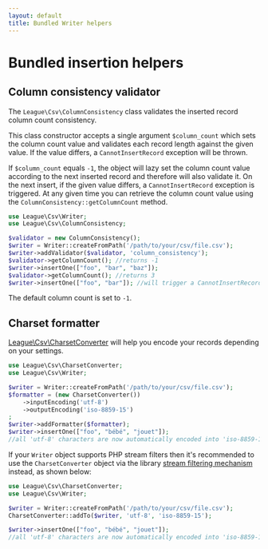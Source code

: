 ```yaml
---
layout: default
title: Bundled Writer helpers
---
```


# Bundled insertion helpers

## Column consistency validator

The `League\Csv\ColumnConsistency` class validates the inserted record column count consistency.

This class constructor accepts a single argument `$column_count` which sets the column count value and validates each record length against the given value. If the value differs, a `CannotInsertRecord` exception will be thrown.

If `$column_count` equals `-1`, the object will lazy set the column count value according to the next inserted record and therefore will also validate it. On the next insert, if the given value differs, a `CannotInsertRecord` exception is triggered.
At any given time you can retrieve the column count value using the `ColumnConsistency::getColumnCount` method.

```php
use League\Csv\Writer;
use League\Csv\ColumnConsistency;

$validator = new ColumnConsistency();
$writer = Writer::createFromPath('/path/to/your/csv/file.csv');
$writer->addValidator($validator, 'column_consistency');
$validator->getColumnCount(); //returns -1
$writer->insertOne(["foo", "bar", "baz"]);
$validator->getColumnCount(); //returns 3
$writer->insertOne(["foo", "bar"]); //will trigger a CannotInsertRecord exception
```

<p class="message-info">The default column count is set to <code>-1</code>.</p>

## Charset formatter

[League\Csv\CharsetConverter](/9.0/converter/charset/) will help you encode your records depending on your settings.

```php
use League\Csv\CharsetConverter;
use League\Csv\Writer;

$writer = Writer::createFromPath('/path/to/your/csv/file.csv');
$formatter = (new CharsetConverter())
    ->inputEncoding('utf-8')
    ->outputEncoding('iso-8859-15')
;
$writer->addFormatter($formatter);
$writer->insertOne(["foo", "bébé", "jouet"]);
//all 'utf-8' characters are now automatically encoded into 'iso-8859-15' charset
```

If your `Writer` object supports PHP stream filters then it's recommended to use the `CharsetConverter` object via the library [stream filtering mechanism](/9.0/connections/filters/) instead, as shown below:

```php
use League\Csv\CharsetConverter;
use League\Csv\Writer;

$writer = Writer::createFromPath('/path/to/your/csv/file.csv');
CharsetConverter::addTo($writer, 'utf-8', 'iso-8859-15');

$writer->insertOne(["foo", "bébé", "jouet"]);
//all 'utf-8' characters are now automatically encoded into 'iso-8859-15' charset
```
